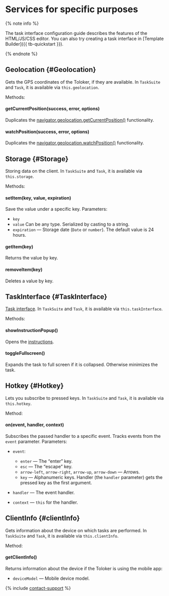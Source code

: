 # Services for specific purposes

{% note info %}

The task interface configuration guide describes the features of the HTML/JS/CSS editor. You can also try creating a task interface in [Template Builder]({{ tb-quickstart }}).

{% endnote %}


## Geolocation {#Geolocation}

Gets the GPS coordinates of the Toloker, if they are available. In `TaskSuite` and `Task`, it is available via `this.geolocation`.

Methods:

#### getCurrentPosition(success, error, options)
Duplicates the [navigator.geolocation.getCurrentPosition()](https://developer.mozilla.org/en-US/docs/Web/API/Geolocation/getCurrentPosition) functionality.
#### watchPosition(success, error, options)
Duplicates the [navigator.geolocation.watchPosition()](https://developer.mozilla.org/en-US/docs/Web/API/Geolocation/watchPosition) functionality.

## Storage {#Storage}

Storing data on the client. In `TaskSuite` and `Task`, it is available via `this.storage`.

Methods:

#### setItem(key, value, expiration)
Save the value under a specific key. Parameters:
- `key`
- `value` Can be any type. Serialized by casting to a string.
- `expiration` — Storage date (`Date` or `number`). The default value is 24 hours.

#### getItem(key)
Returns the value by key.
#### removeItem(key)
Deletes a value by key.

## TaskInterface {#TaskInterface}

[Task interface](../../../glossary.md#task-interface-ru). In `TaskSuite` and `Task`, it is available via `this.taskInterface`.

Methods:

#### showInstructionPopup()
Opens the [instructions](../instruction.md).
#### toggleFullscreen()
Expands the task to full screen if it is collapsed. Otherwise minimizes the task.

## Hotkey {#Hotkey}

Lets you subscribe to pressed keys. In `TaskSuite` and `Task`, it is available via `this.hotkey`.

Method:

#### on(event, handler, context)
Subscribes the passed handler to a specific event. Tracks events from the `event` parameter. Parameters:
- `event`:
    - `enter` — The <q>enter</q> key.
    - `esc` — The <q>escape</q> key.
    - `arrow-left`, `arrow-right`, `arrow-up`, `arrow-down` — Arrows.
    - `key` — Alphanumeric keys. Handler (the `handler` parameter) gets the pressed key as the first argument.

- `handler` — The event handler.
- `context` — `this` for the handler.

## ClientInfo {#clientInfo}

Gets information about the device on which tasks are performed. In `TaskSuite` and `Task`, it is available via `this.clientInfo`.

Method:

#### getClientInfo()
Returns information about the device if the Toloker is using the mobile app:
- `deviceModel` — Mobile device model.

{% include [contact-support](../../_includes/contact-support-help.md) %}
